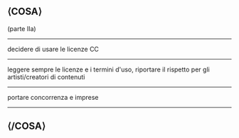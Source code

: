 ## ⟨COSA⟩ 

(parte IIa)

---

decidere di usare le licenze CC

---

leggere sempre le licenze e i termini d'uso, riportare il rispetto per gli artisti/creatori di contenuti

---

portare concorrenza e imprese

---

## ⟨/COSA⟩